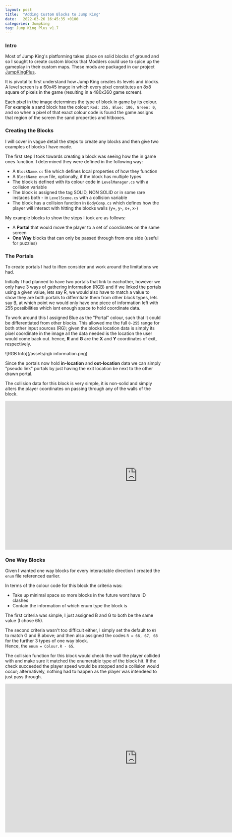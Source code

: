 ```yaml
---
layout: post
title:  "Adding Custom Blocks to Jump King"
date:   2022-03-26 16:45:35 +0100
categories: Jumpking
tag: Jump King Plus v1.7
---
```

<h3>Intro</h3>

Most of Jump King's platforming takes place on solid blocks of ground and so I sought to create custom blocks that Modders could use to spice up the gameplay in their custom maps. These mods are packaged in our project [JumpKingPlus](https://phoenixx19.github.io/JumpKingPlus/).

It is pivotal to first understand how Jump King creates its levels and blocks.
A level screen is a 60x45 image in which every pixel constitutes an 8x8 square of pixels in the game (resulting in a 480x360 game screen).

Each pixel in the image determines the type of block in game by its colour.
For example a sand block has the colour: `Red: 255, Blue: 106, Green: 0`, and so when a pixel of that exact colour code is found the game assigns that region of the screen the sand properties and hitboxes.

<h3>Creating the Blocks</h3>

I will cover in vague detail the steps to create any blocks and then give two examples of blocks I have made.

The first step I took towards creating a block was seeing how the in game ones function. I determined they were defined in the following way:
- A `BlockName.cs` file which defines local properties of how they function
- A `BlockName enum` file, optionally, if the block has multiple types
- The block is defined with its colour code in `LevelManager.cs` with a collision variable
- The block is assigned the tag SOLID, NON SOLID or in some rare instaces both - in `LevelScene.cs` with a collision variable
- The block has a collision function in `BodyComp.cs` which defines how the player will interact with hitting the blocks walls (y+, y-, x+, x-) 

My example blocks to show the steps I took are as follows:
- A **Portal** that would move the player to a set of coordinates on the same screen
- **One Way** blocks that can only be passed through from one side (useful for puzzles)

<h3>The Portals</h3>

To create portals I had to iften consider and work around the limitations we had.

Initially I had planned to have two portals that link to eachother, however we only have 3 ways of gathering information (RGB) and if we linked the portals using a given value, lets say R, we would also have to match a value to show they are both portals to differntiate them from other block types, lets say B, at which point we would only have one piece of information left with 255 possibilities which isnt enough space to hold coordinate data.

To work around this I assigned Blue as the "Portal" colour, such that it could be differentiated from other blocks. This allowed me the full `0-255` range for both other input sources (RG); given the blocks location data is simply its pixel coordinate in the image all the data needed is the location the user would come back out. hence, **R** and **G** are the **X** and **Y** coordinates of exit, respectively.

![RGB Info](/assets/rgb information.png)

Since the portals now hold **in-location** and **out-location** data we can simply "pseudo link" portals by just having the exit location be next to the other drawn portal.

The collision data for this block is very simple, it is non-solid and simply alters the player coordinates on passing through any of the walls of the block.

<iframe width="852" height="480" src="https://www.youtube.com/embed/gSpWIzu0uZE" frameborder="0" allowfullscreen></iframe>

<h3>One Way Blocks</h3>

Given I wanted one way blocks for every interactable direction I created the `enum` file referenced earlier.

In terms of the colour code for this block the criteria was:
- Take up minimal space so more blocks in the future wont have ID clashes
- Contain the information of which enum type the block is

The first criteria was simple, I just assigned B and G to both be the same value (I chose 65).

The second criteria wasn't too difficult either, I simply set the default to `65` to match G and B above; and then also assigned the codes `R = 66, 67, 68` for the further 3 types of one way block.<br> Hence, the `enum = Colour.R - 65`.

The collision function for this block would check the wall the player collided with and make sure it matched the enumerable type of the block hit. If the check succeeded the player speed would be stopped and a collision would occur; alternatively, nothing had to happen as the player was intendeed to just pass through.

<iframe width="852" height="480" src="https://www.youtube.com/embed/WZf6RXXgBks" frameborder="0" allowfullscreen></iframe>


